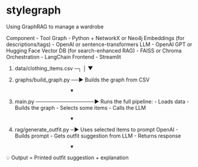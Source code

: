 # stylegraph
Using GraphRAG to manage a wardrobe 

Component - Tool
Graph - Python + NetworkX or Neo4j
Embeddings (for descriptions/tags) - OpenAI or sentence-transformers
LLM - OpenAI GPT or Hugging Face
Vector DB (for search-enhanced RAG) - FAISS or Chroma
Orchestration - LangChain
Frontend - Streamlit


1. data/clothing_items.csv ─┐
                            │
                            ▼
2. graphs/build_graph.py ──► Builds the graph from CSV

                            ▼
3. main.py ────────────────► Runs the full pipeline:
                                - Loads data
                                - Builds the graph
                                - Selects some items
                                - Calls the LLM

                            ▼
4. rag/generate_outfit.py ─► Uses selected items to prompt OpenAI
                                - Builds prompt
                                - Gets outfit suggestion from LLM
                                - Returns response

                            ▼
💡 Output = Printed outfit suggestion + explanation
